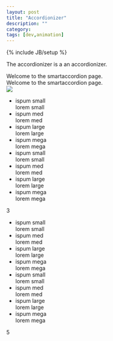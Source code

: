 ```yaml
---
layout: post
title: "Accordionizer"
description: ""
category: 
tags: [dev,animation]
---
```

{% include JB/setup %}

The accordionizer is a an accordionizer. 
<link rel="stylesheet" href="/accordionizer/css/style.css" media="screen" type="text/css" />
<div class="accordionizerDemoDivScrollParent">
	<div class="topNavAndLogoEtc">Welcome to the smartaccordion page.</div>
	<div class="bottomNavAndCopyrightEtc">Welcome to the smartaccordion page.</div>
	<div class="col1">
		<img src="/accordionizer/guitarcat.jpg" />
	</div>
	<div class="col2">
		<ul class="accordionSpartacus">
			<li>
				<div class="headlineBlurb">ispum small</div>
				<div class="articleContent small">lorem small</div>
			</li>
			<li>
				<div class="headlineBlurb">ispum med</div>
				<div class="articleContent med">lorem med</div>
			</li>
			<li>
				<div class="headlineBlurb">ispum large</div>
				<div class="articleContent large">lorem large</div>
			</li>
			<li>
				<div class="headlineBlurb">ispum mega</div>
				<div class="articleContent mega">lorem mega</div>
			</li>
			<li>
				<div class="headlineBlurb">ispum small</div>
				<div class="articleContent small">lorem small</div>
			</li>
			<li>
				<div class="headlineBlurb">ispum med</div>
				<div class="articleContent med">lorem med</div>
			</li>
			<li>
				<div class="headlineBlurb">ispum large</div>
				<div class="articleContent large">lorem large</div>
			</li>
			<li>
				<div class="headlineBlurb">ispum mega</div>
				<div class="articleContent mega">lorem mega</div>
			</li>
		</ul>
	</div>
	<div class="col3">3</div>
	<div class="col4">
		<ul class="accordionSeeker">
			<li>
				<div class="headlineBlurb">ispum small</div>
				<div class="articleContent small">lorem small</div>
			</li>
			<li>
				<div class="headlineBlurb">ispum med</div>
				<div class="articleContent med">lorem med</div>
			</li>
			<li>
				<div class="headlineBlurb">ispum large</div>
				<div class="articleContent large">lorem large</div>
			</li>
			<li>
				<div class="headlineBlurb">ispum mega</div>
				<div class="articleContent mega">lorem mega</div>
			</li>
			<li>
				<div class="headlineBlurb">ispum small</div>
				<div class="articleContent small">lorem small</div>
			</li>
			<li>
				<div class="headlineBlurb">ispum med</div>
				<div class="articleContent med">lorem med</div>
			</li>
			<li>
				<div class="headlineBlurb">ispum large</div>
				<div class="articleContent large">lorem large</div>
			</li>
			<li>
				<div class="headlineBlurb">ispum mega</div>
				<div class="articleContent mega">lorem mega</div>
			</li>
		</ul>
	</div>
	<div class="col5">5</div>
</div>
<script> 
	inlineScript.accordionizer = require.config({
		paths: {
	 		'jQuery': '/accordionizer/jquery.min'
	 	},
	 	shim: {
	        'jQuery': {
	            exports: '$'
	        }
	    },
     	 context: "accordionizer",
         baseUrl: "http://defualt.github.io/accordionizer"
    });
	inlineScript.accordionizer(['app']);
</script>